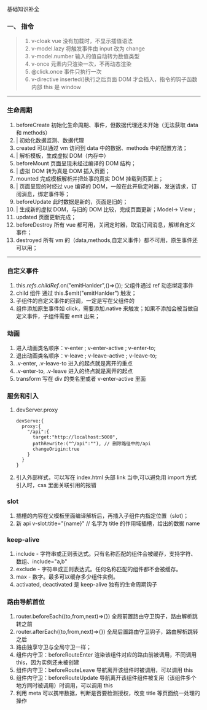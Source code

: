 基础知识补全

### 一、 指令

> 1.  v-cloak vue 没有加载时，不显示插值语法
> 2.  v-model.lazy 将触发事件由 input 改为 change
> 3.  v-model.number 输入的值自动转为数值类型
> 4.  v-once 元素内只渲染一次，不再动态渲染
> 5.  @click.once 事件只执行一次
> 6.  v-directive inserted()执行之后页面 DOM 才会插入，指令的钩子函数内部 this 是 window

---

### 生命周期

1. beforeCreate 初始化生命周期、事件，但数据代理还未开始（无法获取 data 和 methods）
2. | 初始化数据监测、数据代理
3. created 可以通过 vm 访问到 data 中的数据、methods 中的配置方法；
4. | 解析模板，生成虚拟 DOM（内存中）
5. beforeMount 页面呈现未经过编译的 DOM 结构；
6. | 虚拟 DOM 转为真是 DOM 插入页面；
7. mounted 完成模板解析并把处事的真实 DOM 挂载到页面上；
8. | 页面呈现的时经过 vue 编译的 DOM，一般在此开启定时器，发送请求，订阅消息，绑定事件等；
9. beforeUpdate 此时数据是新的，页面是旧的；
10. | 生成新的虚拟 DOM，与旧的 DOM 比较，完成页面更新；Model-> View ;
11. updated 页面更新完成；
12. beforeDestroy 所有 vue 都可用，关闭定时器，取消订阅消息，解绑自定义事件；
13. destroyed 所有 vm 的（data,methods,自定义事件）都不可用，原生事件还可以用；

---

### 自定义事件

1. this.$refs.childRef.$on("emitHanlder",()=>{}); 父组件通过 ref 动态绑定事件
2. child 组件 通过 this.$emit("emitHanlder") 触发；
3. 子组件的自定义事件的回调，一定是写在父组件的
4. 组件添加原生事件如 click，需要添加.native 来触发；如果不添加会被当做自定义事件，子组件需要 emit 出来；

### 动画

1. 进入动画类名顺序：v-enter ; v-enter-active ; v-enter-to;
2. 退出动画类名顺序：v-leave ; v-leave-active ; v-leave-to;
3. .v-enter, .v-leave-to 进入的起点就是离开的重点
4. .v-enter-to, .v-leave 进入的终点就是离开的起点
5. transform 写在 div 的类名里或者 v-enter-active 里面

### 服务和引入

1. devServer.proxy

   ```
   devServe:{
     proxy:{
       "/api":{
         target:"http://localhost:5000",
         pathRewrite:("^/api":""), // 删除路径中的/api
         changeOrigin:true
       }
     }
   }
   ```

2. 引入外部样式，可以写在 index.html 头部 link 当中,可以避免用 import 方式引入时，css 里面关联引用的报错

### slot

1. 插槽的内容在父模板里面编译解析后，再插入子组件内指定位置（slot)；
2. 新 api v-slot:title="{name}" // 名字为 title 的作用域插槽，给出的数据 name

### keep-alive

1. include - 字符串或正则表达式。只有名称匹配的组件会被缓存，支持字符、数组、include="a,b"
2. exclude - 字符串或正则表达式。任何名称匹配的组件都不会被缓存。
3. max - 数字。最多可以缓存多少组件实例。
4. activated, deactivated 是 keep-alive 独有的生命周期钩子

### 路由导航首位

1. router.beforeEach((to,from,next)=>{}) 全局前置路由守卫钩子，路由解析跳转之前
2. router.afterEach((to,from,next)=>{}) 全局后置路由守卫钩子，路由解析跳转之后
3. 路由独享守卫与全局守卫一样；
4. 组件内守卫：beforeRouteEnter 渲染该组件对应的路由前被调用，不同调用 this，因为实例还未被创建
5. 组件内守卫：beforeRouteLeave 导航离开该组件时被调用，可以调用 this
6. 组件内守卫：beforeRouteUpdate 导航离开该组件组件被复用（该组件多个地方同时被调用）时调用，可以调用 this
7. 利用 meta 可以携带数据，判断是否要检测授权，改变 title 等页面统一处理的操作
